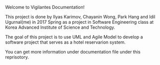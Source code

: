 Welcome to Vigilantes Documentation!

This project is done by Ilyas Karimov, Chayanin Wong, Park Hang and Idil Ugurnal(me) in 2017 Spring as a project in Software Engineering class at Korea Advanced Institute of Science and Technology.

The goal of this project is to use UML and Agile Model to develop a software project that serves as a hotel reservarion system.

You can get more information under documentation file under this reprisotory.


